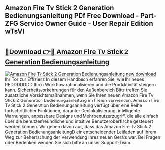## Amazon Fire Tv Stick 2 Generation Bedienungsanleitung PDf Free Download - Part-ZFG Service Owner Guide - User Repair Edition wTsVl

# <h2><a href="http://df44gyp.blite.top/?on=Amazon+Fire+Tv+Stick+2+Generation+Bedienungsanleitung">🔗Download 👉🔴 Amazon Fire Tv Stick 2 Generation Bedienungsanleitung</a></h2>

[![Amazon Fire Tv Stick 2 Generation Bedienungsanleitung new download](https://i.imgur.com/lujVjoI.png)](http://df44gyp.blite.top/?on=Amazon+Fire+Tv+Stick+2+Generation+Bedienungsanleitung)
Ihr Tor zur Effizienz In diesem Handbuch erfahren Sie, wie Ihr neues REDDDDDDD Ihren Workflow rationalisieren und die Produktivität steigern kann. Sicherheitsvorkehrungen für den Außenbereich Bitte treffen Sie zusätzliche Vorsichtsmaßnahmen, wenn Sie Ihren neuen Amazon Fire Tv Stick 2 Generation Bedienungsanleitung im Freien verwenden. Amazon Fire Tv Stick 2 Generation Bedienungsanleitung verfügt über eine Reihe fortschrittlicher Funktionen, darunter Geolokalisierung, intelligente Warnungen, anpassbare Designs und Mehrbenutzerzugriff, die alle einfach über die benutzerfreundliche und intuitive Benutzeroberfläche gesteuert werden können. Wir gehen davon aus, dass das Amazon Fire Tv Stick 2 Generation BedienungsanleitungD ein entscheidender Leitfaden auf Ihrem Weg zur Beherrschung der Verwendung Ihres neuen Geräts war. Bei Fragen oder Bedenken wenden Sie sich bitte an unser Support-Team.
